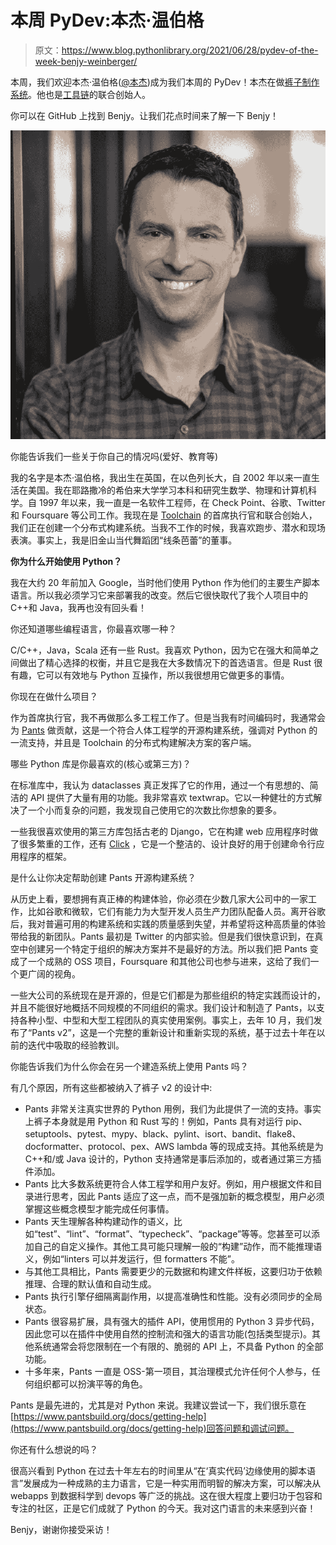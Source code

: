 # 本周 PyDev:本杰·温伯格

> 原文：<https://www.blog.pythonlibrary.org/2021/06/28/pydev-of-the-week-benjy-weinberger/>

本周，我们欢迎本杰·温伯格([@本杰](https://twitter.com/benjy))成为我们本周的 PyDev！本杰在做[裤子制作系统](https://www.pantsbuild.org/)。他也是[工具链](https://toolchain.com/)的联合创始人。

你可以在 GitHub 上找到 Benjy。让我们花点时间来了解一下 Benjy！

![Benjy Weinberger](img/8cc05741089b59a1fc04d18c57e523ee.png)

你能告诉我们一些关于你自己的情况吗(爱好、教育等)

我的名字是本杰·温伯格，我出生在英国，在以色列长大，自 2002 年以来一直生活在美国。我在耶路撒冷的希伯来大学学习本科和研究生数学、物理和计算机科学。自 1997 年以来，我一直是一名软件工程师，在 Check Point、谷歌、Twitter 和 Foursquare 等公司工作。我现在是 [Toolchain](https://toolchain.com/) 的首席执行官和联合创始人，我们正在创建一个分布式构建系统。当我不工作的时候，我喜欢跑步、潜水和现场表演。事实上，我是旧金山当代舞蹈团“线条芭蕾”的董事。

**你为什么开始使用 Python？**

我在大约 20 年前加入 Google，当时他们使用 Python 作为他们的主要生产脚本语言。所以我必须学习它来部署我的改变。然后它很快取代了我个人项目中的 C++和 Java，我再也没有回头看！

你还知道哪些编程语言，你最喜欢哪一种？

C/C++，Java，Scala 还有一些 Rust。我喜欢 Python，因为它在强大和简单之间做出了精心选择的权衡，并且它是我在大多数情况下的首选语言。但是 Rust 很有趣，它可以有效地与 Python 互操作，所以我很想用它做更多的事情。

你现在在做什么项目？

作为首席执行官，我不再做那么多工程工作了。但是当我有时间编码时，我通常会为 [Pants](https://pantsbuild.org/) 做贡献，这是一个符合人体工程学的开源构建系统，强调对 Python 的一流支持，并且是 Toolchain 的分布式构建解决方案的客户端。

哪些 Python 库是你最喜欢的(核心或第三方)？

在标准库中，我认为 dataclasses 真正发挥了它的作用，通过一个有思想的、简洁的 API 提供了大量有用的功能。我非常喜欢 textwrap。它以一种健壮的方式解决了一个小而复杂的问题，我发现自己使用它的次数比你想象的要多。

一些我很喜欢使用的第三方库包括古老的 Django，它在构建 web 应用程序时做了很多繁重的工作，还有 [Click](https://github.com/pallets/click/) ，它是一个整洁的、设计良好的用于创建命令行应用程序的框架。

是什么让你决定帮助创建 Pants 开源构建系统？

从历史上看，要想拥有真正棒的构建体验，你必须在少数几家大公司中的一家工作，比如谷歌和微软，它们有能力为大型开发人员生产力团队配备人员。离开谷歌后，我对普遍可用的构建系统和实践的质量感到失望，并希望将这种高质量的体验带给我的新团队。Pants 最初是 Twitter 的内部实验。但是我们很快意识到，在真空中创建另一个特定于组织的解决方案并不是最好的方法。所以我们把 Pants 变成了一个成熟的 OSS 项目，Foursquare 和其他公司也参与进来，这给了我们一个更广阔的视角。

一些大公司的系统现在是开源的，但是它们都是为那些组织的特定实践而设计的，并且不能很好地概括不同规模的不同组织的需求。我们设计和制造了 Pants，以支持各种小型、中型和大型工程团队的真实使用案例。事实上，去年 10 月，我们发布了“Pants v2”，这是一个完整的重新设计和重新实现的系统，基于过去十年在以前的迭代中吸取的经验教训。

你能告诉我们为什么你会在另一个建造系统上使用 Pants 吗？

有几个原因，所有这些都被纳入了裤子 v2 的设计中:

*   Pants 非常关注真实世界的 Python 用例，我们为此提供了一流的支持。事实上裤子本身就是用 Python 和 Rust 写的！例如，Pants 具有对运行 pip、setuptools、pytest、mypy、black、pylint、isort、bandit、flake8、docformatter、protocol、pex、AWS lambda 等的现成支持。其他系统是为 C++和/或 Java 设计的，Python 支持通常是事后添加的，或者通过第三方插件添加。
*   Pants 比大多数系统更符合人体工程学和用户友好。例如，用户根据文件和目录进行思考，因此 Pants 适应了这一点，而不是强加新的概念模型，用户必须掌握这些概念模型才能完成任何事情。
*   Pants 天生理解各种构建动作的语义，比如“test”、“lint”、“format”、“typecheck”、“package”等等。您甚至可以添加自己的自定义操作。其他工具可能只理解一般的“构建”动作，而不能推理语义，例如“linters 可以并发运行，但 formatters 不能”。
*   与其他工具相比，Pants 需要更少的元数据和构建文件样板，这要归功于依赖推理、合理的默认值和自动生成。
*   Pants 执行引擎仔细隔离副作用，以提高准确性和性能。没有必须同步的全局状态。
*   Pants 很容易扩展，具有强大的插件 API，使用惯用的 Python 3 异步代码，因此您可以在插件中使用自然的控制流和强大的语言功能(包括类型提示)。其他系统通常会将您限制在一个有限的、脆弱的 API 上，不具备 Python 的全部功能。
*   十多年来，Pants 一直是 OSS-第一项目，其治理模式允许任何个人参与，任何组织都可以扮演平等的角色。

Pants 是最先进的，尤其是对 Python 来说。我建议尝试一下，我们很乐意在[https://www.pantsbuild.org/docs/getting-help](https://www.pantsbuild.org/docs/getting-help)回答问题和调试问题。

你还有什么想说的吗？

很高兴看到 Python 在过去十年左右的时间里从“在‘真实代码’边缘使用的脚本语言”发展成为一种成熟的主力语言，它是一种实用而明智的解决方案，可以解决从 webapps 到数据科学到 devops 等广泛的挑战。这在很大程度上要归功于包容和专注的社区，正是它们成就了 Python 的今天。我对这门语言的未来感到兴奋！

Benjy，谢谢你接受采访！